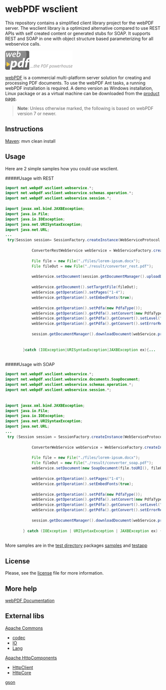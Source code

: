 # webPDF wsclient
This repository contains a simplified client library project for the webPDF server. The wsclient library is a
optimized alternative compared to use REST APIs with self created content or generated stubs for SOAP. It supports
REST and SOAP in one with object structure based parameterizing for all webservice calls.

![webPDF Logo](images/logo.png)

[webPDF](https://www.webpdf.de/) is a commercial multi-platform server solution for creating and processing PDF documents. To use the webPDF Ant tasks, a running webPDF installation is required. A demo version as Windows installation, Linux package or as a virtual machine can be downloaded from the [product page](https://www.webpdf.de/en/download-web-pdf.html).

> **Note**: Unless otherwise marked, the following is based on webPDF version 7 or newer.

## Instructions
 
 [Maven](https://maven.apache.org/): mvn clean install
  

## Usage
Here are 2 simple samples how you could use wsclient.

#####Usage with REST
 ```java
 import net.webpdf.wsclient.webservice.*;
 import net.webpdf.wsclient.webservice.schemas.operation.*;
 import net.webpdf.wsclient.webservice.session.*;
 
 import javax.xml.bind.JAXBException;
 import java.io.File;
 import java.io.IOException;
 import java.net.URISyntaxException;
 import java.net.URL;
 ...
  try(Session session= SessionFactory.createInstance(WebServiceProtocol.REST,new URL("http://localhost:8080/webPDF/"))){
 
             ConverterRestWebService webService = WebServiceFactory.createInstance(session, WebServiceType.CONVERTER);
 
             File file = new File("./files/lorem-ipsum.docx");
             File fileOut = new File("./result/converter_rest.pdf");
 
             webService.setDocument(session.getDocumentManager().uploadDocument(file));
 
             webService.getDocument().setTargetFile(fileOut);
             webService.getOperation().setPages("1-4");
             webService.getOperation().setEmbedFonts(true);
 
             webService.getOperation().setPdfa(new PdfaType());
             webService.getOperation().getPdfa().setConvert(new PdfaType.Convert());
             webService.getOperation().getPdfa().getConvert().setLevel("3b");
             webService.getOperation().getPdfa().getConvert().setErrorReport(PdfaErrorReportType.MESSAGE);
 
             session.getDocumentManager().downloadDocument(webService.process());
 
 
         }catch (IOException|URISyntaxException|JAXBException ex){...
          
 ```
 
#####Usage with SOAP
 ```java
 import net.webpdf.wsclient.webservice.*;
 import net.webpdf.wsclient.webservice.documents.SoapDocument;
 import net.webpdf.wsclient.webservice.schemas.operation.*;
 import net.webpdf.wsclient.webservice.session.*;
 
 
 import javax.xml.bind.JAXBException;
 import java.io.File;
 import java.io.IOException;
 import java.net.URISyntaxException;
 import java.net.URL;
 ...
  try (Session session = SessionFactory.createInstance(WebServiceProtocol.SOAP, new URL("http://localhost:8080/webPDF/"))) {
 
             ConverterWebService webService = WebServiceFactory.createInstance(session, WebServiceType.CONVERTER);
             
             File file = new File("./files/lorem-ipsum.docx");
             File fileOut = new File("./result/converter_soap.pdf");
             webService.setDocument(new SoapDocument(file.toURI(), fileOut));             
 
             webService.getOperation().setPages("1-4");
             webService.getOperation().setEmbedFonts(true);
 
             webService.getOperation().setPdfa(new PdfaType());
             webService.getOperation().getPdfa().setConvert(new PdfaType.Convert());
             webService.getOperation().getPdfa().getConvert().setLevel("3b");
             webService.getOperation().getPdfa().getConvert().setErrorReport(PdfaErrorReportType.MESSAGE);
 
             session.getDocumentManager().downloadDocument(webService.process());
 
         } catch (IOException | URISyntaxException | JAXBException ex) {...
  
 ``` 

More samples are in the [test directory](test) packages [samples](test/net/webpdf/wsclient/samples) and [testapp](test/net/webpdf/wsclient/testapp)

## License
Please, see the [license](LICENSE) file for more information.

## More help
[webPDF Documentation](https://www.webpdf.de/en/documentation)

## External libs
[Apache Commons](https://commons.apache.org/)
 - [codec](https://commons.apache.org/proper/commons-codec/)
 - [IO](https://commons.apache.org/proper/commons-io/)
 - [Lang](https://commons.apache.org/proper/commons-lang/)
 
[Apache HttpComponents](https://hc.apache.org/)
 - [HttpClient](https://hc.apache.org/httpcomponents-client-4.5.x/)
 - [HttpCore](https://hc.apache.org/httpcomponents-core-4.4.x/)
 
[gson](https://github.com/google/gson)